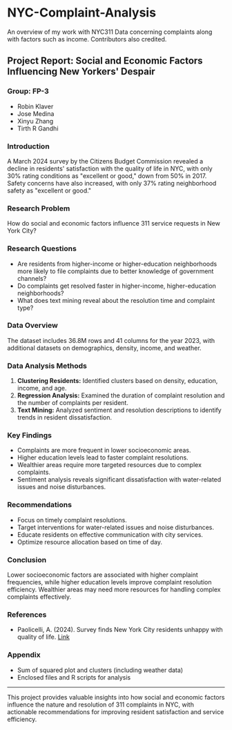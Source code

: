 # NYC-Complaint-Analysis

An overview of my work with NYC311 Data concerning complaints along with factors such as income. Contributors also credited.

## Project Report: Social and Economic Factors Influencing New Yorkers' Despair

### Group: FP-3
- Robin Klaver
- Jose Medina
- Xinyu Zhang
- Tirth R Gandhi

### Introduction
A March 2024 survey by the Citizens Budget Commission revealed a decline in residents' satisfaction with the quality of life in NYC, with only 30% rating conditions as "excellent or good," down from 50% in 2017. Safety concerns have also increased, with only 37% rating neighborhood safety as "excellent or good."

### Research Problem
How do social and economic factors influence 311 service requests in New York City?

### Research Questions
- Are residents from higher-income or higher-education neighborhoods more likely to file complaints due to better knowledge of government channels?
- Do complaints get resolved faster in higher-income, higher-education neighborhoods?
- What does text mining reveal about the resolution time and complaint type?

### Data Overview
The dataset includes 36.8M rows and 41 columns for the year 2023, with additional datasets on demographics, density, income, and weather.

### Data Analysis Methods
1. **Clustering Residents:** Identified clusters based on density, education, income, and age.
2. **Regression Analysis:** Examined the duration of complaint resolution and the number of complaints per resident.
3. **Text Mining:** Analyzed sentiment and resolution descriptions to identify trends in resident dissatisfaction.

### Key Findings
- Complaints are more frequent in lower socioeconomic areas.
- Higher education levels lead to faster complaint resolutions.
- Wealthier areas require more targeted resources due to complex complaints.
- Sentiment analysis reveals significant dissatisfaction with water-related issues and noise disturbances.

### Recommendations
- Focus on timely complaint resolutions.
- Target interventions for water-related issues and noise disturbances.
- Educate residents on effective communication with city services.
- Optimize resource allocation based on time of day.

### Conclusion
Lower socioeconomic factors are associated with higher complaint frequencies, while higher education levels improve complaint resolution efficiency. Wealthier areas may need more resources for handling complex complaints effectively.

### References
- Paolicelli, A. (2024). Survey finds New York City residents unhappy with quality of life. [Link](https://ny1.com/nyc/all-boroughs/news/2024/03/20/survey-finds-new-york-city-residents-unhappy-with-quality-of-life)

### Appendix
- Sum of squared plot and clusters (including weather data)
- Enclosed files and R scripts for analysis

---

This project provides valuable insights into how social and economic factors influence the nature and resolution of 311 complaints in NYC, with actionable recommendations for improving resident satisfaction and service efficiency.
